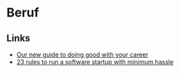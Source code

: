 # Beruf

## Links

- [Our new guide to doing good with your career](https://80000hours.org/key-ideas/)
- [23 rules to run a software startup with minimum hassle](https://www.joisig.com/rules-software-startup-minimum-hassle)